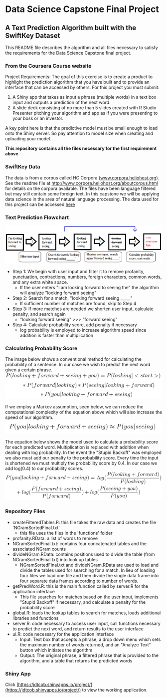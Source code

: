 # Data Science Capstone Final Project
## A Text Prediction Algorithm built with the SwiftKey Dataset
This README file describes the algorithm and all files necessary to satisfy the requirements for the Data Science Capstone final project.


### From the Coursera Course website
Project Requirements:
The goal of this exercise is to create a product to highlight the prediction algorithm that you have built and to provide an interface that can be accessed by others. For this project you must submit:

1. A Shiny app that takes as input a phrase (multiple words) in a text box input and outputs a prediction of the next word.
2. A slide deck consisting of no more than 5 slides created with R Studio Presenter pitching your algorithm and app as if you were presenting to your boss or an investor.

A key point here is that the predictive model must be small enough to load onto the Shiny server. So pay attention to model size when creating and uploading your model.

**This repository contains all the files necessary for the first requirement above**


### SwiftKey Data
The data is from a corpus called HC Corpora (www.corpora.heliohost.org). See the readme file at http://www.corpora.heliohost.org/aboutcorpus.html for details on the corpora available. The files have been language filtered but may still contain some foreign text. In this capstone we will be applying data science in the area of natural language processing. The data used for this project can be accessed [here](https://d396qusza40orc.cloudfront.net/dsscapstone/dataset/Coursera-SwiftKey.zip)


### Text Prediction Flowchart
![Flow](figures/flowChartCapstone.png)

- Step 1: We begin with user input and filter it to remove profanity, punctuation, contractions, numbers, foreign characters, common words, and any extra white space.
	+ If the user enters "I am looking forward to seeing the" the algorithm will analyze "looking forward seeing" 
- Step 2: Search for a match, "looking forward seeing _____"
	+ If sufficient number of matches are found, skip to Step 4
- Step 3: If more matches are needed we shorten user input, calculate penalty, and search again
	+ "looking forward seeing" >>> "forward seeing"
- Step 4: Calculate probability score, add penalty if necessary
	+ log probability is employed to increase algorithm speed since addition is faster than multiplication


### Calculating Probability Score

The image below shows a conventional method for calculating the probability of a sentence. In our case we wish to predict the next word given a certain phrase.
![prob1](figures/probBase.png)

If we employ a Markov assumption, seen below, we can reduce the computational complexity of the equation above which will also increase the speed of our algorithm.
![prob2](figures/probMarkov.png)

The equation below shows the model used to calculate a probability score for each predicted word. Multiplication is replaced with addition when dealing with log probability. In the event the "Stupid Backoff" was employed we also must add our penalty to the probability score. Every time the input is shortened we must multiply the probability score by 0.4. In our case we add log(0.4) to our probability scores.
![prob3](figures/probCapstone.png)

### Repository Files
- createFilteredTables.R: this file takes the raw data and creates the file 'NGramSortedFinal.txt'
	+ this file uses the files in the 'functions' folder
- profanity.RData: a list of words to remove
- NGramSortedFinal.txt: contains four concatenated tables and the associated NGram counts
- divideNGram.RData: contains positions used to divide the table (from NGramSortedFinal.txt) into look up tables
	+ NGramSortedFinal.txt and divideNGram.RData are used to load and divide the tables used for searching for a match. In lieu of loading four files we load one file and then divide the single data frame into four separate data frames according to number of words.
- getPredWord.R: this is the main function called by server.R for the application interface
	+ This file searches for matches based on the user input, implements "Stupid Backoff" if necessary, and calculate a penalty for the probability score
- global.R: loads the lookup tables to search for matches, loads additional libraries and functions
- server.R: code necessary to access user input, call functions necessary to predict the next word, and return results to the user interface 
- ui.R: code necessary for the application interface
	+ Input: Text box that accepts a phrase, a drop down menu which sets the maximum number of words returned, and an "Analyze Text" button which initiates the algorithm 
	+ Output: The original phrase, a filtered phrase that is provided to the algorithm, and a table that returns the predicted words

### Shiny App
Click [https://jdtcob.shinyapps.io/project/](https://jdtcob.shinyapps.io/project/) to view the working application.